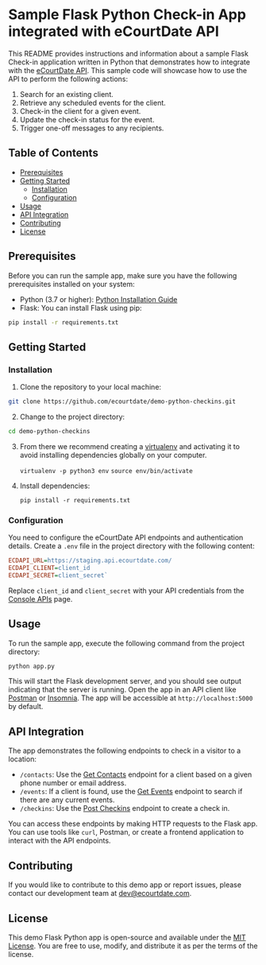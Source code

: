 # Sample Flask Python Check-in App integrated with eCourtDate API

This README provides instructions and information about a sample Flask Check-in application written in Python that demonstrates how to integrate with the [eCourtDate API](https://docs.ecourtdate.com). This sample code will showcase how to use the API to perform the following actions:

1. Search for an existing client.
2. Retrieve any scheduled events for the client.
3. Check-in the client for a given event.
4. Update the check-in status for the event.
5. Trigger one-off messages to any recipients.

## Table of Contents

- [Prerequisites](#prerequisites)
- [Getting Started](#getting-started)
  - [Installation](#installation)
  - [Configuration](#configuration)
- [Usage](#usage)
- [API Integration](#api-integration)
- [Contributing](#contributing)
- [License](#license)

## Prerequisites

Before you can run the sample app, make sure you have the following prerequisites installed on your system:

- Python (3.7 or higher): [Python Installation Guide](https://www.python.org/downloads/)
- Flask: You can install Flask using pip:

```bash
pip install -r requirements.txt
```

## Getting Started

### Installation

1. Clone the repository to your local machine:

```bash
git clone https://github.com/ecourtdate/demo-python-checkins.git
```

2. Change to the project directory:

```bash
cd demo-python-checkins
```

3. From there we recommend creating a [virtualenv](https://docs.python.org/3/library/venv.html) and activating it to avoid installing dependencies globally on your computer.

   `virtualenv -p python3 env`
   `source env/bin/activate`

4. Install dependencies:

   `pip install -r requirements.txt`

### Configuration

You need to configure the eCourtDate API endpoints and authentication details. Create a `.env` file in the project directory with the following content:

```ini
ECDAPI_URL=https://staging.api.ecourtdate.com/
ECDAPI_CLIENT=client_id
ECDAPI_SECRET=client_secret`
```

Replace `client_id` and `client_secret` with your API credentials from the [Console APIs](https://console.ecourtdate.com/apis) page.

## Usage

To run the sample app, execute the following command from the project directory:

```bash
python app.py
```

This will start the Flask development server, and you should see output indicating that the server is running. Open the app in an API client like [Postman](https://www.postman.com/) or [Insomnia](https://insomnia.rest/). The app will be accessible at `http://localhost:5000` by default.

## API Integration

The app demonstrates the following endpoints to check in a visitor to a location:

- `/contacts`: Use the [Get Contacts](https://docs.ecourtdate.com/#tag/Contacts/operation/GetContacts) endpoint for a client based on a given phone number or email address.
- `/events`: If a client is found, use the [Get Events](https://docs.ecourtdate.com/#tag/Events/operation/GetEvents) endpoint to search if there are any current events.
- `/checkins`: Use the [Post Checkins](https://docs.ecourtdate.com/#tag/Checkins/operation/PostCheckins) endpoint to create a check in.

You can access these endpoints by making HTTP requests to the Flask app. You can use tools like `curl`, Postman, or create a frontend application to interact with the API endpoints.

## Contributing

If you would like to contribute to this demo app or report issues, please contact our development team at dev@ecourtdate.com.

## License

This demo Flask Python app is open-source and available under the [MIT License](LICENSE). You are free to use, modify, and distribute it as per the terms of the license.
